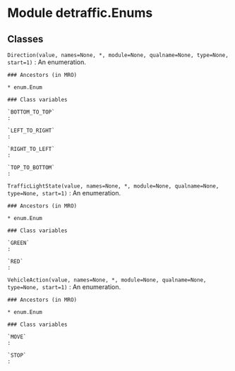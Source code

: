 Module detraffic.Enums
======================

Classes
-------

`Direction(value, names=None, *, module=None, qualname=None, type=None, start=1)`
:   An enumeration.

    ### Ancestors (in MRO)

    * enum.Enum

    ### Class variables

    `BOTTOM_TO_TOP`
    :

    `LEFT_TO_RIGHT`
    :

    `RIGHT_TO_LEFT`
    :

    `TOP_TO_BOTTOM`
    :

`TrafficLightState(value, names=None, *, module=None, qualname=None, type=None, start=1)`
:   An enumeration.

    ### Ancestors (in MRO)

    * enum.Enum

    ### Class variables

    `GREEN`
    :

    `RED`
    :

`VehicleAction(value, names=None, *, module=None, qualname=None, type=None, start=1)`
:   An enumeration.

    ### Ancestors (in MRO)

    * enum.Enum

    ### Class variables

    `MOVE`
    :

    `STOP`
    :